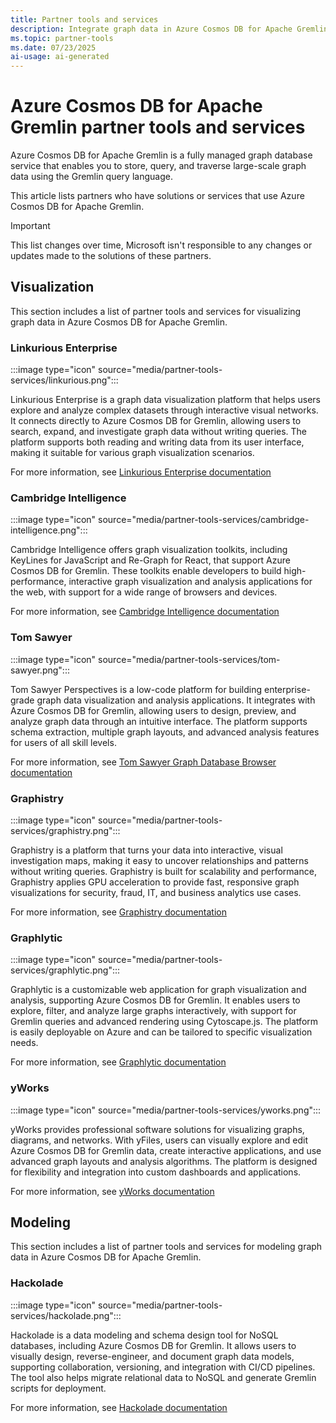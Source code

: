 ```yaml
---
title: Partner tools and services
description: Integrate graph data in Azure Cosmos DB for Apache Gremlin with different partner tools and solutions for scenarios like visualization.
ms.topic: partner-tools
ms.date: 07/23/2025
ai-usage: ai-generated
---
```


# Azure Cosmos DB for Apache Gremlin partner tools and services

Azure Cosmos DB for Apache Gremlin is a fully managed graph database service that enables you to store, query, and traverse large-scale graph data using the Gremlin query language.

This article lists partners who have solutions or services that use Azure Cosmos DB for Apache Gremlin.

> [!IMPORTANT] 
> This list changes over time, Microsoft isn't responsible to any changes or updates made to the solutions of these partners.

## Visualization

This section includes a list of partner tools and services for visualizing graph data in Azure Cosmos DB for Apache Gremlin.

### Linkurious Enterprise

:::image type="icon" source="media/partner-tools-services/linkurious.png":::

Linkurious Enterprise is a graph data visualization platform that helps users explore and analyze complex datasets through interactive visual networks. It connects directly to Azure Cosmos DB for Gremlin, allowing users to search, expand, and investigate graph data without writing queries. The platform supports both reading and writing data from its user interface, making it suitable for various graph visualization scenarios.

For more information, see [Linkurious Enterprise documentation](https://doc.linkurio.us/)

### Cambridge Intelligence

:::image type="icon" source="media/partner-tools-services/cambridge-intelligence.png":::

Cambridge Intelligence offers graph visualization toolkits, including KeyLines for JavaScript and Re-Graph for React, that support Azure Cosmos DB for Gremlin. These toolkits enable developers to build high-performance, interactive graph visualization and analysis applications for the web, with support for a wide range of browsers and devices.

For more information, see [Cambridge Intelligence documentation](https://cambridge-intelligence.com/products/)

### Tom Sawyer

:::image type="icon" source="media/partner-tools-services/tom-sawyer.png":::

Tom Sawyer Perspectives is a low-code platform for building enterprise-grade graph data visualization and analysis applications. It integrates with Azure Cosmos DB for Gremlin, allowing users to design, preview, and analyze graph data through an intuitive interface. The platform supports schema extraction, multiple graph layouts, and advanced analysis features for users of all skill levels.

For more information, see [Tom Sawyer Graph Database Browser documentation](https://www.tomsawyer.com/graph-database-browser/)

### Graphistry

:::image type="icon" source="media/partner-tools-services/graphistry.png":::

Graphistry is a platform that turns your data into interactive, visual investigation maps, making it easy to uncover relationships and patterns without writing queries. Graphistry is built for scalability and performance, Graphistry applies GPU acceleration to provide fast, responsive graph visualizations for security, fraud, IT, and business analytics use cases.

For more information, see [Graphistry documentation](https://www.graphistry.com/docs)

### Grapһlytic

:::image type="icon" source="media/partner-tools-services/grapһlytic.png":::

Grapһlytic is a customizable web application for graph visualization and analysis, supporting Azure Cosmos DB for Gremlin. It enables users to explore, filter, and analyze large graphs interactively, with support for Gremlin queries and advanced rendering using Cytoscape.js. The platform is easily deployable on Azure and can be tailored to specific visualization needs.

For more information, see [Grapһlytic documentation](https://graphlytic.com/doc)

### yWorks

:::image type="icon" source="media/partner-tools-services/yworks.png":::

yWorks provides professional software solutions for visualizing graphs, diagrams, and networks. With yFiles, users can visually explore and edit Azure Cosmos DB for Gremlin data, create interactive applications, and use advanced graph layouts and analysis algorithms. The platform is designed for flexibility and integration into custom dashboards and applications.

For more information, see [yWorks documentation](https://www.yworks.com/products/yfiles/doc)

## Modeling

This section includes a list of partner tools and services for modeling graph data in Azure Cosmos DB for Apache Gremlin.

### Haсkolade

:::image type="icon" source="media/partner-tools-services/hackolade.png":::

Haсkolade is a data modeling and schema design tool for NoSQL databases, including Azure Cosmos DB for Gremlin. It allows users to visually design, reverse-engineer, and document graph data models, supporting collaboration, versioning, and integration with CI/CD pipelines. The tool also helps migrate relational data to NoSQL and generate Gremlin scripts for deployment.

For more information, see [Haсkolade documentation](https://hackolade.com/help/AzureCosmosDBGremlin.html)
